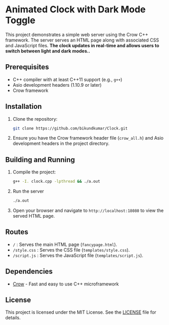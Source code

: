 # Animated Clock with Dark Mode Toggle

This project demonstrates a simple web server using the Crow C++ framework. The server serves an HTML page along with associated CSS and JavaScript files. **The clock updates in real-time and allows users to switch between light and dark modes..**

## Prerequisites

- C++ compiler with at least C++11 support (e.g., `g++`)
- Asio development headers (1.10.9 or later)
- Crow framework

## Installation

1. Clone the repository:
    ```bash
    git clone https://github.com/bikundkumar/Clock.git
    ```
2. Ensure you have the Crow framework header file (`crow_all.h`) and Asio development headers in the project directory.

## Building and Running

1. Compile the project:
    ```bash
    g++ -I. clock.cpp -lpthread && ./a.out
    ```

2. Run the server
    ```bash
    ./a.out
    ```

3. Open your browser and navigate to `http://localhost:18080` to view the served HTML page.

## Routes

- `/` : Serves the main HTML page (`fancypage.html`).
- `/style.css` : Serves the CSS file (`templates/style.css`).
- `/script.js` : Serves the JavaScript file (`templates/script.js`).

## Dependencies

- [Crow](https://github.com/CrowCpp/Crow) - Fast and easy to use C++ microframework

## License

This project is licensed under the MIT License. See the [LICENSE](LICENSE) file for details.
